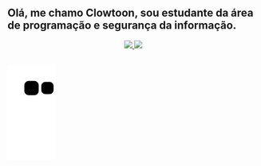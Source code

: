 ## Olá, me chamo Clowtoon, sou estudante da área de programação e segurança da informação.
<div align="center">
  <a href="https://github.com/ClowToon">
  <img  height="200px" src="https://github-readme-stats.vercel.app/api?username=ClowToon&show_icons=true&theme=tokyonight&include_all_commits=true&count_private=true"/>
<img height="200px" src="https://github-readme-stats-eight-theta.vercel.app/api/top-langs/?username=ClowToon&langs_count=8&theme=tokyonight&include_all_commits=true&count_private=true"/> 
</div>

  
  ##
 
<div> 
 
 
  ![Snake animation](https://github.com/rafaballerini/rafaballerini/blob/output/github-contribution-grid-snake.svg)
 
</div>

   
